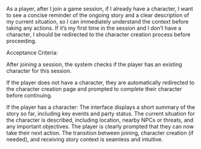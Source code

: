 As a player, after I join a game session, if I already have a character,
I want to see a concise reminder of the ongoing story and a clear description of my current situation, so I can immediately understand the context before taking any actions.
If it’s my first time in the session and I don’t have a character, I should be redirected to the character creation process before proceeding.

Acceptance Criteria:

After joining a session, the system checks if the player has an existing character for this session.

If the player does not have a character, they are automatically redirected to the character creation page and prompted to complete their character before continuing.

If the player has a character:
The interface displays a short summary of the story so far, including key events and party status.
The current situation for the character is described, including location, nearby NPCs or threats, and any important objectives.
The player is clearly prompted that they can now take their next action.
The transition between joining, character creation (if needed), and receiving story context is seamless and intuitive.

